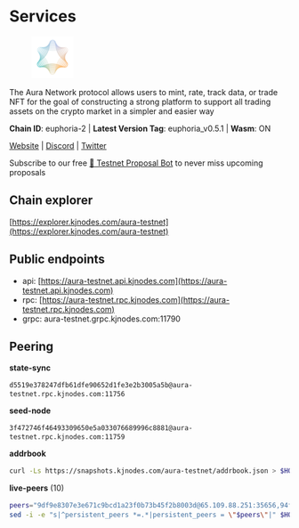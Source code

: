 # Services

<figure><img src="https://raw.githubusercontent.com/kj89/cosmos-images/main/logos/aura.png" alt=""><figcaption></figcaption></figure>

The Aura Network protocol allows users to mint, rate, track data,  or trade NFT for the goal of constructing a strong platform to  support all trading assets on the crypto market in a simpler and easier way

**Chain ID**: euphoria-2 | **Latest Version Tag**: euphoria_v0.5.1 | **Wasm**: ON

[Website](https://aura.network) | [Discord](https://discord.gg/hpvF5QcWRf) | [Twitter](https://twitter.com/AuraNetworkHQ)



Subscribe to our free [🤖 Testnet Proposal Bot](https://t.me/kjnodes_testnet_proposal_bot) to never miss upcoming proposals


## Chain explorer
[https://explorer.kjnodes.com/aura-testnet](https://explorer.kjnodes.com/aura-testnet)

## Public endpoints

* api: [https://aura-testnet.api.kjnodes.com](https://aura-testnet.api.kjnodes.com)
* rpc: [https://aura-testnet.rpc.kjnodes.com](https://aura-testnet.rpc.kjnodes.com)
* grpc: aura-testnet.grpc.kjnodes.com:11790

## Peering

**state-sync**

```text
d5519e378247dfb61dfe90652d1fe3e2b3005a5b@aura-testnet.rpc.kjnodes.com:11756
```

**seed-node**

```text
3f472746f46493309650e5a033076689996c8881@aura-testnet.rpc.kjnodes.com:11759
```

**addrbook**
```bash
curl -Ls https://snapshots.kjnodes.com/aura-testnet/addrbook.json > $HOME/.aura/config/addrbook.json
```

**live-peers** (10)
```bash
peers="9df9e8307e3e671c9bcd1a23f0b73b45f2b8003d@65.109.88.251:35656,94f09cc1e0d2357c8c8423589c42dc7721387a60@176.9.44.113:26686,fb3d13cb2e8ad1a1cae7dc1f21c62411007df9f8@85.10.193.246:33656,c6058c9b93d96128bccd86b9dc06b3fd349efd33@65.108.70.119:32656,1e9b7325e120a3d511eec20a3199c2218343fcd3@65.108.105.99:28656,d5519e378247dfb61dfe90652d1fe3e2b3005a5b@65.109.68.190:11756,855b0ff76f5a80ab7f322e818263835d009de052@46.4.5.45:21756,7cad1bcb2ad777dba21840832341f2ce14bae1a5@5.75.174.126:26656,bfef15bb8b4cbc4fb777aa33e75e6064cc1ba5bf@185.144.99.14:26656,e874935eee84c8313dbb52ba497aed2d8d1f1245@65.108.237.231:27656"
sed -i -e "s|^persistent_peers *=.*|persistent_peers = \"$peers\"|" $HOME/.aura/config/config.toml
```
